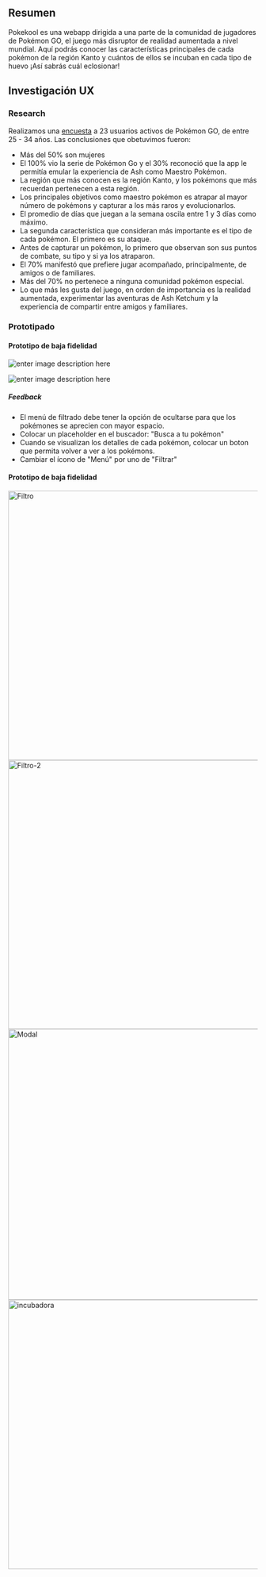 ## Resumen
Pokekool es una webapp dirigida a una parte de la comunidad de jugadores de Pokémon GO, el juego más disruptor de realidad aumentada a nivel mundial. Aquí podrás conocer las características principales de cada pokémon de la región Kanto y cuántos de ellos se incuban en cada tipo de huevo ¡Así sabrás cuál eclosionar!

## Investigación UX

### Research
Realizamos una [encuesta](https://docs.google.com/forms/d/17cPuU6pji1mnmJnU8Qu863nFVSDe_7lcLrQ667nyoA8/edit) a 23 usuarios activos de Pokémon GO, de entre 25 - 34 años. Las conclusiones que obetuvimos fueron:

- Más del 50% son mujeres
- El 100% vio la serie de Pokémon Go y el 30% reconoció que la app le permitía emular la experiencia de Ash como Maestro Pokémon.
- La región que más conocen es la región Kanto, y los pokémons que más recuerdan pertenecen a esta región.
- Los principales objetivos como maestro pokémon es atrapar al mayor número de pokémons y capturar a los más raros y evolucionarlos.
- El promedio de días que juegan a la semana oscila entre 1 y 3 días como máximo.
- La segunda característica que consideran más importante es el tipo de cada pokémon. El primero es su ataque.
- Antes de capturar un pokémon, lo primero que observan son sus puntos de combate, su tipo y si ya los atraparon.
- El 70% manifestó que prefiere jugar acompañado, principalmente, de amigos o de familiares.
- Más del 70% no pertenece a ninguna comunidad pokémon especial.
- Lo que más les gusta del juego, en orden de importancia es la realidad aumentada, experimentar las aventuras de Ash Ketchum y la experiencia de compartir entre amigos y familiares.

### Prototipado

#### Prototipo de baja fidelidad
![enter image description here](https://lh3.googleusercontent.com/uQBlNtXgDct60k_SaNwx39aCjVd17rZQo8mUzwOO_UdabEhx6pzPm0QxBiSW-i47V5NvWNMqsILGvQ)

![enter image description here](https://lh3.googleusercontent.com/w4zN1Icns2pAKVUvenNIwmSk_THbznN29J_O0iKuxR7XbjwTky0pBgE2rNAWvF-nFEVS3LcwUumJKw)

##### Feedback

 - El menú de filtrado debe tener la opción de ocultarse para que los pokémones se aprecien con mayor espacio.
 - Colocar un placeholder en el buscador: "Busca a tu pokémon"
 - Cuando se visualizan los detalles de cada pokémon, colocar un boton que permita volver a ver a los pokémons. 
 - Cambiar el ícono de "Menú" por uno de "Filtrar"

#### Prototipo de baja fidelidad

<img width="543" alt="Filtro" src="https://user-images.githubusercontent.com/51206952/61644530-833f8600-ac6a-11e9-90e3-4af3f04d9ca5.PNG">
<img width="542" alt="Filtro-2" src="https://user-images.githubusercontent.com/51206952/61644535-889cd080-ac6a-11e9-904c-18bcda66a3db.PNG">
<img width="546" alt="Modal" src="https://user-images.githubusercontent.com/51206952/61644538-889cd080-ac6a-11e9-80d2-2448b197dcbb.PNG">
<img width="543" alt="incubadora" src="https://user-images.githubusercontent.com/51206952/61644537-889cd080-ac6a-11e9-9ac2-1d5a0c022f60.PNG">

